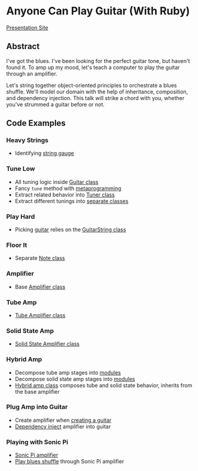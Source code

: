 # Anyone Can Play Guitar (With Ruby)

[Presentation Site](https://kevinjmurphy.com/play-guitar/)

## Abstract

I've got the blues. I've been looking for the perfect guitar tone, but haven't found it. To amp up my mood, let's teach a computer to play the guitar through an amplifier.

Let's string together object-oriented principles to orchestrate a blues shuffle. We'll model our domain with the help of inheritance, composition, and dependency injection. This talk will strike a chord with you, whether you've strummed a guitar before or not.

## Code Examples

### Heavy Strings

* Identifying [string gauge](https://github.com/kevin-j-m/ruby-play-guitar/blob/f47462730423038a4a7268396ef476afdcf81953/lib/blues/guitar_string.rb#L29-L41)

### Tune Low

* All tuning logic inside [Guitar class](https://github.com/kevin-j-m/ruby-play-guitar/commit/a9ada3431ed0399d4eb402de4aa6ac32d92bde1f)
* Fancy `tune` method with [metaprogramming](https://github.com/kevin-j-m/ruby-play-guitar/commit/ecd5390b8189ea7c2c3d3000ed21077b10a01c09)
* Extract related behavior into [Tuner class](https://github.com/kevin-j-m/ruby-play-guitar/commit/ca9926489fd2e9f96a05861017de6d6c297388a5)
* Extract different tunings into [separate classes](https://github.com/kevin-j-m/ruby-play-guitar/commit/30ff81980c74850594b3269f5ecb0aacfa294e14)

### Play Hard

* Picking [guitar](https://github.com/kevin-j-m/ruby-play-guitar/blob/f47462730423038a4a7268396ef476afdcf81953/lib/blues/guitar.rb#L12-L17) relies on the [GuitarString class](https://github.com/kevin-j-m/ruby-play-guitar/blob/f47462730423038a4a7268396ef476afdcf81953/lib/blues/guitar/finger_position.rb#L13)

### Floor It

* Separate [Note class](https://github.com/kevin-j-m/ruby-play-guitar/blob/f47462730423038a4a7268396ef476afdcf81953/lib/blues/note.rb)

### Amplifier

* Base [Amplifier class](https://github.com/kevin-j-m/ruby-play-guitar/blob/f47462730423038a4a7268396ef476afdcf81953/lib/blues/amplifier.rb)

### Tube Amp

* [Tube Amplifier class](https://github.com/kevin-j-m/ruby-play-guitar/blob/35bfae5bbdf4137da1621d594292b85169174e7a/lib/blues/tube_amplifier.rb)

### Solid State Amp

* [Solid State Amplifier class](https://github.com/kevin-j-m/ruby-play-guitar/blob/ffa09293c0c7b77330ae44200a4704f475826672/lib/blues/solid_state_amplifier.rb)

### Hybrid Amp

* Decompose tube amp stages into [modules](https://github.com/kevin-j-m/ruby-play-guitar/commit/f0c4920dd1dbb604d103c414fa9a74b3e4f9e71b)
* Decompose solid state amp stages into [modules](https://github.com/kevin-j-m/ruby-play-guitar/commit/8fc7141ec45647d20520724efe976bc6801866a6)
* [Hybrid amp class](https://github.com/kevin-j-m/ruby-play-guitar/blob/f47462730423038a4a7268396ef476afdcf81953/lib/blues/hybrid_amplifier.rb) composes tube and solid state behavior, inherits from the base amplifier

### Plug Amp into Guitar

* Create amplifier when [creating a guitar](https://github.com/kevin-j-m/ruby-play-guitar/commit/14bd984866268f3a23aa6f55cf8d4def38c11775)
* [Dependency inject](https://github.com/kevin-j-m/ruby-play-guitar/commit/0d16dfda62b923de58a6dd61d393d052a81b023d) amplifier into guitar

### Playing with Sonic Pi

* [Sonic Pi amplifier](https://github.com/kevin-j-m/ruby-play-guitar/blob/f47462730423038a4a7268396ef476afdcf81953/lib/blues/sonic_pi_amplifier.rb)
* [Play blues shuffle](https://github.com/kevin-j-m/ruby-play-guitar/blob/f47462730423038a4a7268396ef476afdcf81953/lib/plug_in_pi_shuffle.rb) through Sonic Pi amplifier
